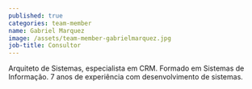 ```yaml
---
published: true
categories: team-member
name: Gabriel Marquez
image: /assets/team-member-gabrielmarquez.jpg
job-title: Consultor
---
```


Arquiteto de Sistemas, especialista em CRM. Formado em Sistemas de Informa&#231;&#227;o. 7 anos de experi&#234;ncia com desenvolvimento de sistemas.
